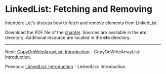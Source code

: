 # LinkedList: Fetching and Removing

Intention: Let's discuss how to fetch and remove elements from LinkedList.

Download the PDF file of the [chapter](chapter_11.pdf). Sources are available in the <b>src</b> directory. 
Additional resource are located in the <b>etc</b> directory.

<hr>

Next: [CopyOnWriteArrayList: Introduction](chapter_12.md "CopyOnWriteArrayList: Introduction") - 
CopyOnWriteArrayList: Introduction.

Previous: [LinkedList: Introduction](chapter_10.md "LinkedList: Introduction") - LinkedList: Introduction.
